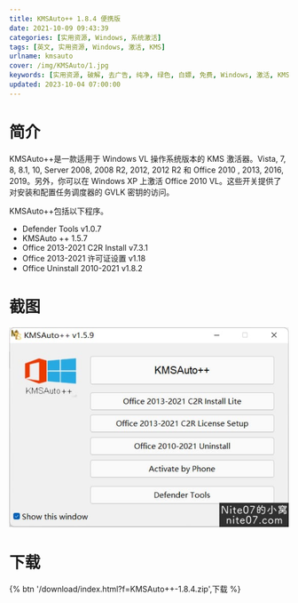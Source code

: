 ```yaml
---
title: KMSAuto++ 1.8.4 便携版
date: 2021-10-09 09:43:39
categories: [实用资源, Windows, 系统激活]
tags: [英文, 实用资源, Windows, 激活, KMS]
urlname: kmsauto
cover: /img/KMSAuto/1.jpg
keywords: [实用资源, 破解, 去广告, 纯净, 绿色, 白嫖, 免费, Windows, 激活, KMS]
updated: 2023-10-04 07:00:00
---
```


# 简介

KMSAuto++是一款适用于 Windows VL 操作系统版本的 KMS 激活器。Vista, 7, 8, 8.1, 10, Server 2008, 2008 R2, 2012, 2012 R2 和 Office 2010 , 2013, 2016, 2019。另外，你可以在 Windows XP 上激活 Office 2010 VL。这些开关提供了对安装和配置任务调度器的 GVLK 密钥的访问。

KMSAuto++包括以下程序。

- Defender Tools v1.0.7
- KMSAuto ++ 1.5.7
- Office 2013-2021 C2R Install v7.3.1
- Office 2013-2021 许可证设置 v1.18
- Office Uninstall 2010-2021 v1.8.2

# 截图

![](/img/KMSAuto/2.jpg)

# 下载

{% btn '/download/index.html?f=KMSAuto++-1.8.4.zip',下载 %}
